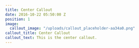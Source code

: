 ```yaml
---
title: Center Callout
date: 2016-10-22 05:50:00 Z
position: 1
image:
  callout_image: "/uploads/callout_placeholder-aa34a0.png"
callout_title: Center Callout
callout_text: This is the center callout.
---
```


